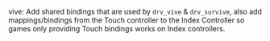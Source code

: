 vive: Add shared bindings that are used by `drv_vive` & `drv_survive`, also add mappings/bindings from the Touch controller to the Index Controller so games only providing Touch bindings works on Index controllers.
